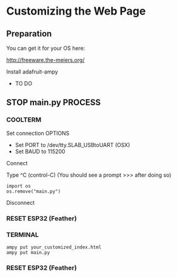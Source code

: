 # Customizing the Web Page

## Preparation

You can get it for your OS here:

http://freeware.the-meiers.org/

Install adafruit-ampy

- TO DO

## STOP main.py PROCESS

### COOLTERM

Set connection OPTIONS
- Set PORT to /dev/tty.SLAB_USBtoUART (OSX)
- Set BAUD to 115200

Connect

Type ^C (control-C)
(You should see a prompt >>> after doing so)

```
import os
os.remove("main.py")
```

Disconnect

### RESET ESP32 (Feather)

### TERMINAL

```
ampy put your_customized_index.html
ampy put main.py
```
### RESET ESP32 (Feather)
